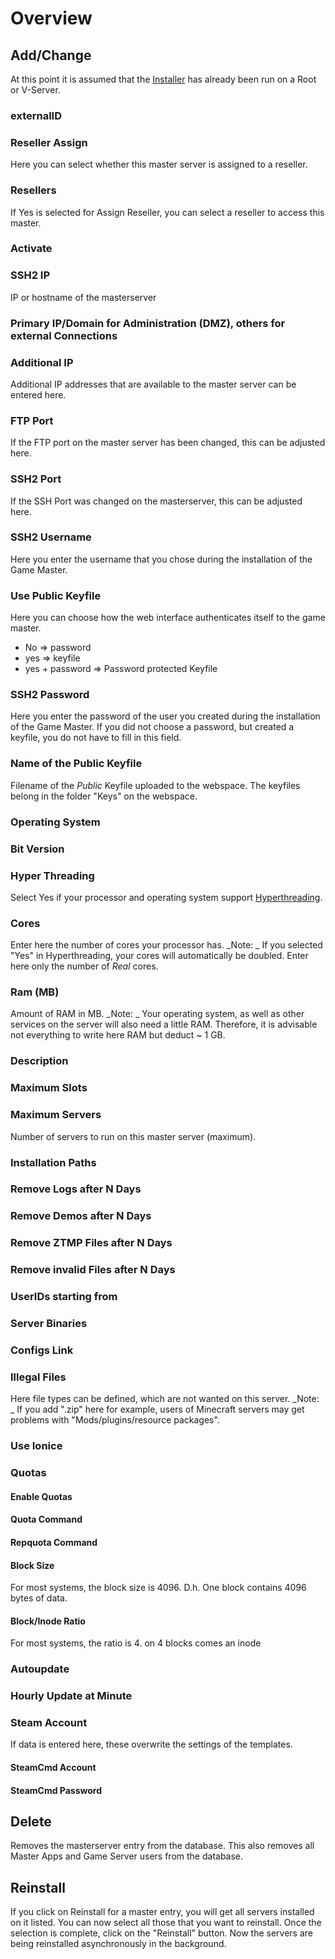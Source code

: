# Overview

## Add/Change

At this point it is assumed that the [Installer](/en/installation/game-root-server/) has already been run on a Root or V-Server.

### externalID

### Reseller Assign

Here you can select whether this master server is assigned to a reseller.

### Resellers

If Yes is selected for Assign Reseller, you can select a reseller to access this master.

### Activate

### SSH2 IP

IP or hostname of the masterserver

### Primary IP/Domain for Administration (DMZ), others for external Connections

### Additional IP

Additional IP addresses that are available to the master server can be entered here.

### FTP Port

If the FTP port on the master server has been changed, this can be adjusted here.

### SSH2 Port

If the SSH Port was changed on the masterserver, this can be adjusted here.

### SSH2 Username

Here you enter the username that you chose during the installation of the Game Master.

### Use Public Keyfile

Here you can choose how the web interface authenticates itself to the game master.
- No => password
- yes => keyfile
- yes + password => Password protected Keyfile

### SSH2 Password

Here you enter the password of the user you created during the installation of the Game Master.
If you did not choose a password, but created a keyfile, you do not have to fill in this field.

### Name of the Public Keyfile

Filename of the _Public_ Keyfile uploaded to the webspace.
The keyfiles belong in the folder "Keys" on the webspace.

### Operating System

### Bit Version

### Hyper Threading

Select Yes if your processor and operating system support [Hyperthreading](https://de.wikipedia.org/wiki/Hyper-Threading).

### Cores

Enter here the number of cores your processor has.
_Note: _ If you selected "Yes" in Hyperthreading, your cores will automatically be doubled. Enter here only the number of _Real_ cores.

### Ram (MB)

Amount of RAM in MB.
_Note: _ Your operating system, as well as other services on the server will also need a little RAM. Therefore, it is advisable not everything to write here RAM but deduct ~ 1 GB.

### Description

### Maximum Slots

### Maximum Servers

Number of servers to run on this master server (maximum).

### Installation Paths

### Remove Logs after N Days

### Remove Demos after N Days

### Remove ZTMP Files after N Days

### Remove invalid Files after N Days

### UserIDs starting from

### Server Binaries

### Configs Link

### Illegal Files

Here file types can be defined, which are not wanted on this server.
_Note: _ If you add ".zip" here for example, users of Minecraft servers may get problems with "Mods/plugins/resource packages".

### Use Ionice

### Quotas

#### Enable Quotas

#### Quota Command

#### Repquota Command

#### Block Size

For most systems, the block size is 4096. D.h. One block contains 4096 bytes of data.

#### Block/Inode Ratio

For most systems, the ratio is 4. on 4 blocks comes an inode

### Autoupdate

### Hourly Update at Minute

### Steam Account

If data is entered here, these overwrite the settings of the templates.

#### SteamCmd Account

#### SteamCmd Password

## Delete

Removes the masterserver entry from the database. This also removes all Master Apps and Game Server users from the database.

## Reinstall

If you click on Reinstall for a master entry, you will get all servers installed on it listed. You can now select all those that you want to reinstall.
Once the selection is complete, click on the "Reinstall" button.
Now the servers are being reinstalled asynchronously in the background.
